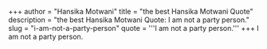 +++
author = "Hansika Motwani"
title = "the best Hansika Motwani Quote"
description = "the best Hansika Motwani Quote: I am not a party person."
slug = "i-am-not-a-party-person"
quote = '''I am not a party person.'''
+++
I am not a party person.
